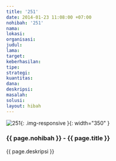 ```yaml
---
title: '251'
date: 2014-01-23 11:08:00 +07:00
nohibah: '251'
nama:
lokasi:
organisasi:
judul:
lama:
target:
keberhasilan:
tipe:
strategi:
kuantitas:
dana:
deskripsi:
masalah:
solusi:
layout: hibah
---
```


![251](/static/img/hibahcms/251.png){: .img-responsive }{: width="350" }

### {{ page.nohibah }} - {{ page.title }}

{{ page.deskripsi }}
